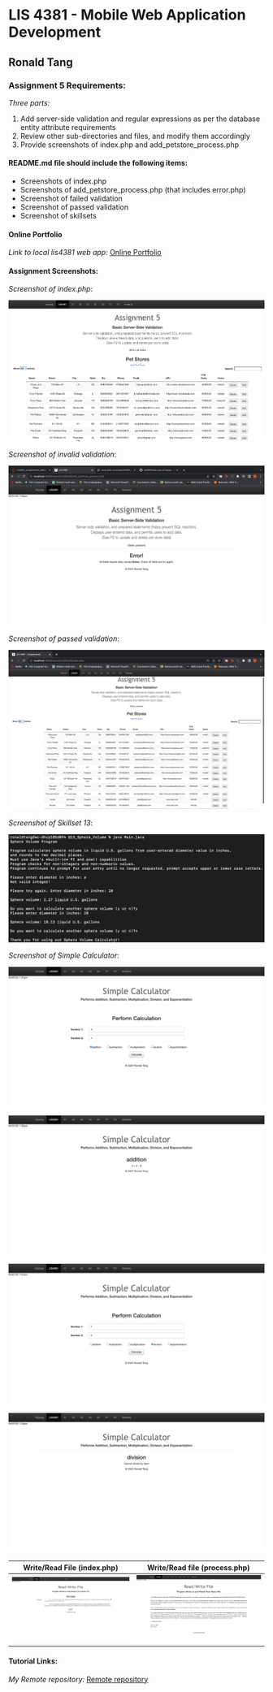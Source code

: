 # LIS 4381 - Mobile Web Application Development

## Ronald Tang

### Assignment 5 Requirements:

*Three parts:*

1. Add server-side validation and regular expressions as per the database entity attribute requirements
2. Review other sub-directories and files, and modify them accordingly
3. Provide screenshots of index.php and add_petstore_process.php

#### README.md file should include the following items:

* Screenshots of index.php
* Screenshots of add_petstore_process.php (that includes error.php)
* Screenshot of failed validation
* Screenshot of passed validation
* Screenshot of skillsets

#### Online Portfolio
*Link to local lis4381 web app:*
[Online Portfolio](http://localhost:8080/repos/lis4381/index.php "Online Portfolio")

#### Assignment Screenshots:

*Screenshot of index.php*:

![index.php Screenshot](img/index.png)

*Screenshot of invalid validation*:

![Invalid Validation Screenshot](img/Failed_validation.png)

*Screenshot of passed validation*:

![Passed validation Screenshot](img/Passed_validation.png)

*Screenshot of Skillset 13*:

![Sphere and Volume Calculator](img/Sphere_volume.png)

*Screenshot of Simple Calculator*:

![Addition (index.php)](img/addition.png)

![Addition (process_functions.php)](img/addition_success.png)

![Division (index.php)](img/division.png)

![Division (process_functions.php)](img/division_error.png)

| Write/Read File (index.php) | Write/Read file (process.php) |
| ---------- | ---------- |
| ![Write/Read File (index.php)](img/Read_index.png) | ![Write/Read file (process.php)](img/Read_process.png) |

#### Tutorial Links:

*My Remote repository:*
[Remote repository](https://bitbucket.org/ronaldtang1/lis4381/ "Remote repository")
